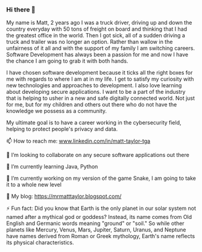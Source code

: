 ### Hi there 👋

My name is Matt, 2 years ago I was a truck driver, driving up and down the country everyday with 50 tons of freight on board and thinking that I had the greatest office in the world. 
Then I got sick, all of a sudden driving a truck and trailer was no longer an option.
Rather than wallow in the unfairness of it all and with the support of my family I am switching careers. Software Development has always been a passion for me
and now I have the chance I am going to grab it with both hands. 

I have chosen software development because it ticks all the right boxes for me with regards to where I am at in my life. I get to satisfy my curiosity with new technologies and approaches to development. 
I also love learning about developing secure applications. I want to be a part of the industry that is helping to usher in a new and safe digitally connected world. 
Not just for me, but for my children and others out there who do not have the knowledge we possess as a community.

My ultimate goal is to have a career working in the cybersecurity field, helping to protect people's privacy and data.


📫 How to reach me: www.linkedin.com/in/matt-taylor-tga 

👯 I’m looking to collaborate on any secure software applications out there

🌱 I’m currently learning Java, Python

🔭 I’m currently working on my version of the game Snake, I am going to take it to a whole new level

💬 My blog: https://mrmatttaylor.blogspot.com/ 

⚡ Fun fact: 
Did you know that Earth is the only planet in our solar system not named after a mythical god or goddess? Instead, its name comes from Old English and Germanic words meaning "ground" or "soil." So while other planets like Mercury, Venus, Mars, Jupiter, Saturn, Uranus, and Neptune have names derived from Roman or Greek mythology, Earth's name reflects its physical characteristics.
<!--
**MrMatt1010/MrMatt1010** is a ✨ _special_ ✨ repository because its `README.md` (this file) appears on your GitHub profile.

Here are some ideas to get you started:

- 🔭 I’m currently working on ...
- 🌱 I’m currently learning ...
- 👯 I’m looking to collaborate on ...
- 🤔 I’m looking for help with ...
- 💬 Ask me about ...
-  ...
- 😄 Pronouns: ...
- ⚡ Fun fact: ...
-->
